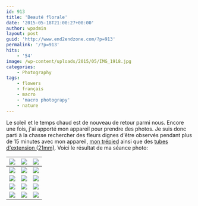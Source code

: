 ```yaml
---
id: 913
title: 'Beauté florale'
date: '2015-05-18T21:00:27+00:00'
author: wpadmin
layout: post
guid: 'http://www.end2endzone.com/?p=913'
permalink: '/?p=913'
hits:
    - '54'
image: /wp-content/uploads/2015/05/IMG_1918.jpg
categories:
    - Photography
tags:
    - flowers
    - français
    - macro
    - 'macro photograpy'
    - nature
---
```


Le soleil et le temps chaud est de nouveau de retour parmi nous. Encore une fois, j'ai apporté mon appareil pour prendre des photos. Je suis donc parti à la chasse rechercher des fleurs dignes d'être observés pendant plus de 15 minutes avec mon appareil, [mon trépied](/wp-content/uploads/2015/02/Manfrotto-190XPROB-Tripod-with-3D-Head-804RC2.jpg "Manfrotto  190XPROB Tripod with 3D Head 804RC2") ainsi que des [tubes d'extension (21mm)](/wp-content/uploads/2015/02/Aputure-AF-Macro-Extension-Tube-for-Canon-EOS-EF-EF-S-Lens-Mount.jpg "Aputure AF Macro Extension Tube for Canon EOS EF EF-S Lens Mount"). Voici le résultat de ma séance photo:

| [![](https://www.end2endzone.com/wp-content/uploads/2015/05/IMG_1912_e2ez-200x300.jpg)](https://www.flickr.com/photos/154618444@N05/36828749754/in/album-72157686753632301/) | [![](https://www.end2endzone.com/wp-content/uploads/2015/05/IMG_1918_e2ez-300x200.jpg)](https://www.flickr.com/photos/154618444@N05/23686328968/in/album-72157686753632301/) | [![](https://www.end2endzone.com/wp-content/uploads/2015/05/IMG_1955_e2ez-300x200.jpg)](https://www.flickr.com/photos/154618444@N05/36828746834/in/album-72157686753632301/) |
|---|---|---|
| [![](https://www.end2endzone.com/wp-content/uploads/2015/05/IMG_1966_e2ez-200x300.jpg)](https://www.flickr.com/photos/154618444@N05/37280088300/in/album-72157686753632301/) | [![](https://www.end2endzone.com/wp-content/uploads/2015/05/IMG_1979_e2ez-300x200.jpg)](https://www.flickr.com/photos/154618444@N05/37507458122/in/album-72157686753632301/) | [![](https://www.end2endzone.com/wp-content/uploads/2015/05/IMG_1987_e2ez-300x200.jpg)](https://www.flickr.com/photos/154618444@N05/36869051323/in/album-72157686753632301/) |
| [![](https://www.end2endzone.com/wp-content/uploads/2015/05/IMG_1989_e2ez-300x200.jpg)](https://www.flickr.com/photos/154618444@N05/37280085160/in/album-72157686753632301/) | [![](https://www.end2endzone.com/wp-content/uploads/2015/05/IMG_1998_e2ez-200x300.jpg)](https://www.flickr.com/photos/154618444@N05/36869050073/in/album-72157686753632301/) | [![](https://www.end2endzone.com/wp-content/uploads/2015/05/IMG_2009_e2ez-300x200.jpg)](https://www.flickr.com/photos/154618444@N05/37280083240/in/album-72157686753632301/) |
| [![](https://www.end2endzone.com/wp-content/uploads/2015/05/IMG_2015_e2ez-300x200.jpg)](https://www.flickr.com/photos/154618444@N05/36869048603/in/album-72157686753632301/) | [![](https://www.end2endzone.com/wp-content/uploads/2015/05/IMG_2028_e2ez-300x200.jpg)](https://www.flickr.com/photos/154618444@N05/37280080560/in/album-72157686753632301/) | [![](https://www.end2endzone.com/wp-content/uploads/2015/05/IMG_2043_e2ez-300x200.jpg)](https://www.flickr.com/photos/154618444@N05/36869047263/in/album-72157686753632301/) |
| [![](https://www.end2endzone.com/wp-content/uploads/2015/05/IMG_2118_e2ez-300x200.jpg)](https://www.flickr.com/photos/154618444@N05/37538527571/in/album-72157686753632301/) | [![](https://www.end2endzone.com/wp-content/uploads/2015/05/IMG_2124_e2ez-200x300.jpg)](https://www.flickr.com/photos/154618444@N05/37538526721/in/album-72157686753632301/) | [![](https://www.end2endzone.com/wp-content/uploads/2015/05/IMG_2139_e2ez-300x200.jpg)](https://www.flickr.com/photos/154618444@N05/23686330148/in/album-72157686753632301/) |